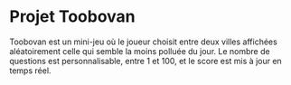 # Projet Toobovan

Toobovan est un mini-jeu où le joueur choisit entre deux villes affichées aléatoirement celle qui semble la moins polluée du jour. Le nombre de questions est personnalisable, entre 1 et 100, et le score est mis à jour en temps réel.

